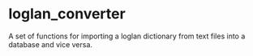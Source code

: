 # loglan_converter
A set of functions for importing a loglan dictionary from text files into a database and vice versa.
